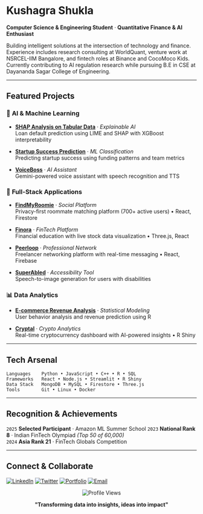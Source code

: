 # Kushagra Shukla

**Computer Science & Engineering Student** · **Quantitative Finance & AI Enthusiast**

Building intelligent solutions at the intersection of technology and finance. Experience includes research consulting at WorldQuant, venture work at NSRCEL-IIM Bangalore, and fintech roles at Binance and CocoMoco Kids. Currently contributing to AI regulation research while pursuing B.E in CSE at Dayananda Sagar College of Engineering.

---

## Featured Projects

### 🧠 **AI & Machine Learning**
- **[SHAP Analysis on Tabular Data](https://colab.research.google.com/drive/14Ff9rwQRQWyw5pJwwXm38-qs3VUHjDOt?usp=sharing)** · *Explainable AI*  
  Loan default prediction using LIME and SHAP with XGBoost interpretability

- **[Startup Success Prediction](https://startup-success.streamlit.app/)** · *ML Classification*  
  Predicting startup success using funding patterns and team metrics

- **[VoiceBoss](https://github.com/kushu30/voiceboss)** · *AI Assistant*  
  Gemini-powered voice assistant with speech recognition and TTS

### 🚀 **Full-Stack Applications**
- **[FindMyRoomie](https://srmfindmyroomie.vercel.app)** · *Social Platform*  
  Privacy-first roommate matching platform (700+ active users) • React, Firestore

- **[Finora](https://finora0.vercel.app/home)** · *FinTech Platform*  
  Financial education with live stock data visualization • Three.js, React

- **[Peerloop](https://peer-loop2-0.vercel.app/)** · *Professional Network*  
  Freelancer networking platform with real-time messaging • React, Firebase

- **[SuperAbled](https://superabled.vercel.app/)** · *Accessibility Tool*  
  Speech-to-image generation for users with disabilities

### 📊 **Data Analytics**
- **[E-commerce Revenue Analysis](https://ecom-kushu.netlify.app/)** · *Statistical Modeling*  
  User behavior analysis and revenue prediction using R

- **[Cryptal](https://cryptal.shinyapps.io/cryptal/)** · *Crypto Analytics*  
  Real-time cryptocurrency dashboard with AI-powered insights • R Shiny

---

## Tech Arsenal

```
Languages    Python • JavaScript • C++ • R • SQL
Frameworks   React • Node.js • Streamlit • R Shiny
Data Stack   MongoDB • MySQL • Firestore • Three.js
Tools        Git • Linux • Docker
```

---

## Recognition & Achievements

`2025` **Selected Participant** · Amazon ML Summer School
`2023` **National Rank 8** · Indian FinTech Olympiad *(Top 50 of 60,000)*  
`2024` **Asia Rank 21** · FinTech Globals Competition 

---

## Connect & Collaborate

[![LinkedIn](https://img.shields.io/badge/LinkedIn-0077B5?style=for-the-badge&logo=linkedin&logoColor=white)](https://linkedin.com/in/kushu30)
[![Twitter](https://img.shields.io/badge/Twitter-1DA1F2?style=for-the-badge&logo=twitter&logoColor=white)](https://twitter.com/itskushu30)
[![Portfolio](https://img.shields.io/badge/Portfolio-FF5722?style=for-the-badge&logo=About.me&logoColor=white)](https://kushu.vercel.app)
[![Email](https://img.shields.io/badge/Email-D14836?style=for-the-badge&logo=gmail&logoColor=white)](mailto:kushu123456789@gmail.com)

<div align="center">

![Profile Views](https://komarev.com/ghpvc/?username=kushu30&color=0e75b6&style=flat-square)

**"Transforming data into insights, ideas into impact"**

</div>
